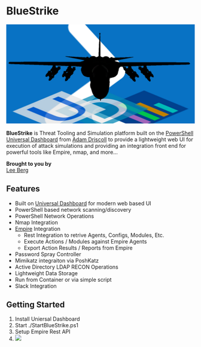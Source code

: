 BlueStrike
==================
![](./img/bluestrike.png) 

**BlueStrike** is Threat Tooling and Simulation platform built on the [PowerShell Universal Dashboard](https://universaldashboard.io/) from [Adam Driscoll](https://github.com/adamdriscoll) to provide a lightweight web UI for execution of attack simulations and providing an integration front end for powerful tools like Empire, nmap, and more...

**Brought to you by**  
[Lee Berg](https://leealanberg.com)

## Features
* Built on [Universal Dashboard](https://universaldashboard.io/) for modern web based UI
* PowerShell based network scanning/discovery
* PowerShell Network Operations
* Nmap Integration
* [Empire](https://www.powershellempire.com/) Integration
    * Rest Integration to retrive Agents, Configs, Modules, Etc.
    * Execute Actions / Modules against Empire Agents
    * Export Action Results / Reports from Empire
* Password Spray Controller
* Mimikatz integraiton via PoshKatz
* Active Directory LDAP RECON Operations
* Lightweight Data Storage
* Run from Container or via simple script
* Slack Integration




## Getting Started
1. Install Uniersal Dashboard
2. Start ./StartBlueStrike.ps1
3. Setup Empire Rest API
4. ![](https://media.giphy.com/media/MGaacoiAlAti0/giphy.gif)